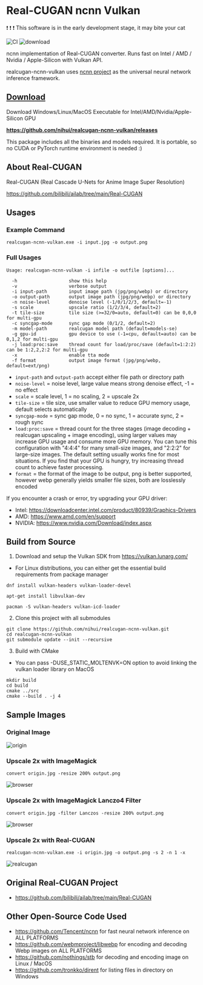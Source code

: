 # Real-CUGAN ncnn Vulkan

:exclamation: :exclamation: :exclamation: This software is in the early development stage, it may bite your cat

![CI](https://github.com/nihui/realcugan-ncnn-vulkan/workflows/CI/badge.svg)
![download](https://img.shields.io/github/downloads/nihui/realcugan-ncnn-vulkan/total.svg)

ncnn implementation of Real-CUGAN converter. Runs fast on Intel / AMD / Nvidia / Apple-Silicon with Vulkan API.

realcugan-ncnn-vulkan uses [ncnn project](https://github.com/Tencent/ncnn) as the universal neural network inference framework.

## [Download](https://github.com/nihui/realcugan-ncnn-vulkan/releases)

Download Windows/Linux/MacOS Executable for Intel/AMD/Nvidia/Apple-Silicon GPU

**https://github.com/nihui/realcugan-ncnn-vulkan/releases**

This package includes all the binaries and models required. It is portable, so no CUDA or PyTorch runtime environment is needed :)

## About Real-CUGAN

Real-CUGAN (Real Cascade U-Nets for Anime Image Super Resolution)

https://github.com/bilibili/ailab/tree/main/Real-CUGAN

## Usages

### Example Command

```shell
realcugan-ncnn-vulkan.exe -i input.jpg -o output.png
```

### Full Usages

```console
Usage: realcugan-ncnn-vulkan -i infile -o outfile [options]...

  -h                   show this help
  -v                   verbose output
  -i input-path        input image path (jpg/png/webp) or directory
  -o output-path       output image path (jpg/png/webp) or directory
  -n noise-level       denoise level (-1/0/1/2/3, default=-1)
  -s scale             upscale ratio (1/2/3/4, default=2)
  -t tile-size         tile size (>=32/0=auto, default=0) can be 0,0,0 for multi-gpu
  -c syncgap-mode      sync gap mode (0/1/2, default=2)
  -m model-path        realcugan model path (default=models-se)
  -g gpu-id            gpu device to use (-1=cpu, default=auto) can be 0,1,2 for multi-gpu
  -j load:proc:save    thread count for load/proc/save (default=1:2:2) can be 1:2,2,2:2 for multi-gpu
  -x                   enable tta mode
  -f format            output image format (jpg/png/webp, default=ext/png)
```

- `input-path` and `output-path` accept either file path or directory path
- `noise-level` = noise level, large value means strong denoise effect, -1 = no effect
- `scale` = scale level, 1 = no scaling, 2 = upscale 2x
- `tile-size` = tile size, use smaller value to reduce GPU memory usage, default selects automatically
- `syncgap-mode` = sync gap mode, 0 = no sync, 1 = accurate sync, 2 = rough sync
- `load:proc:save` = thread count for the three stages (image decoding + realcugan upscaling + image encoding), using larger values may increase GPU usage and consume more GPU memory. You can tune this configuration with "4:4:4" for many small-size images, and "2:2:2" for large-size images. The default setting usually works fine for most situations. If you find that your GPU is hungry, try increasing thread count to achieve faster processing.
- `format` = the format of the image to be output, png is better supported, however webp generally yields smaller file sizes, both are losslessly encoded

If you encounter a crash or error, try upgrading your GPU driver:

- Intel: https://downloadcenter.intel.com/product/80939/Graphics-Drivers
- AMD: https://www.amd.com/en/support
- NVIDIA: https://www.nvidia.com/Download/index.aspx

## Build from Source

1. Download and setup the Vulkan SDK from https://vulkan.lunarg.com/
  - For Linux distributions, you can either get the essential build requirements from package manager
```shell
dnf install vulkan-headers vulkan-loader-devel
```
```shell
apt-get install libvulkan-dev
```
```shell
pacman -S vulkan-headers vulkan-icd-loader
```

2. Clone this project with all submodules

```shell
git clone https://github.com/nihui/realcugan-ncnn-vulkan.git
cd realcugan-ncnn-vulkan
git submodule update --init --recursive
```

3. Build with CMake
  - You can pass -DUSE_STATIC_MOLTENVK=ON option to avoid linking the vulkan loader library on MacOS

```shell
mkdir build
cd build
cmake ../src
cmake --build . -j 4
```

## Sample Images

### Original Image

![origin](images/0.jpg)

### Upscale 2x with ImageMagick

```shell
convert origin.jpg -resize 200% output.png
```

![browser](images/1.png)

### Upscale 2x with ImageMagick Lanczo4 Filter

```shell
convert origin.jpg -filter Lanczos -resize 200% output.png
```

![browser](images/4.png)

### Upscale 2x with Real-CUGAN

```shell
realcugan-ncnn-vulkan.exe -i origin.jpg -o output.png -s 2 -n 1 -x
```

![realcugan](images/2.png)

## Original Real-CUGAN Project

- https://github.com/bilibili/ailab/tree/main/Real-CUGAN

## Other Open-Source Code Used

- https://github.com/Tencent/ncnn for fast neural network inference on ALL PLATFORMS
- https://github.com/webmproject/libwebp for encoding and decoding Webp images on ALL PLATFORMS
- https://github.com/nothings/stb for decoding and encoding image on Linux / MacOS
- https://github.com/tronkko/dirent for listing files in directory on Windows
